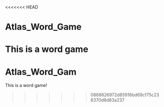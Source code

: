 <<<<<<< HEAD
# Atlas_Word_Game
This is a word game
=======
# Atlas_Word_Gam

This is a word game!
>>>>>>> 0868826972d85916bd69cf75c238370d8d83a237
